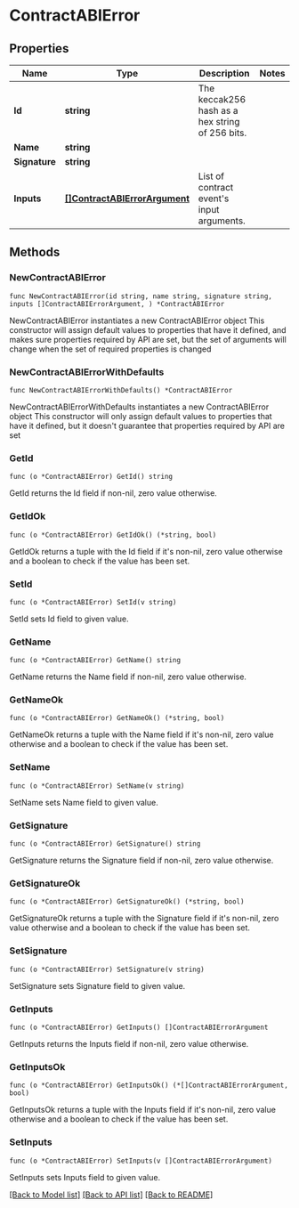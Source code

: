 # ContractABIError

## Properties

Name | Type | Description | Notes
------------ | ------------- | ------------- | -------------
**Id** | **string** | The keccak256 hash as a hex string of 256 bits. | 
**Name** | **string** |  | 
**Signature** | **string** |  | 
**Inputs** | [**[]ContractABIErrorArgument**](ContractABIErrorArgument.md) | List of contract event&#39;s input arguments. | 

## Methods

### NewContractABIError

`func NewContractABIError(id string, name string, signature string, inputs []ContractABIErrorArgument, ) *ContractABIError`

NewContractABIError instantiates a new ContractABIError object
This constructor will assign default values to properties that have it defined,
and makes sure properties required by API are set, but the set of arguments
will change when the set of required properties is changed

### NewContractABIErrorWithDefaults

`func NewContractABIErrorWithDefaults() *ContractABIError`

NewContractABIErrorWithDefaults instantiates a new ContractABIError object
This constructor will only assign default values to properties that have it defined,
but it doesn't guarantee that properties required by API are set

### GetId

`func (o *ContractABIError) GetId() string`

GetId returns the Id field if non-nil, zero value otherwise.

### GetIdOk

`func (o *ContractABIError) GetIdOk() (*string, bool)`

GetIdOk returns a tuple with the Id field if it's non-nil, zero value otherwise
and a boolean to check if the value has been set.

### SetId

`func (o *ContractABIError) SetId(v string)`

SetId sets Id field to given value.


### GetName

`func (o *ContractABIError) GetName() string`

GetName returns the Name field if non-nil, zero value otherwise.

### GetNameOk

`func (o *ContractABIError) GetNameOk() (*string, bool)`

GetNameOk returns a tuple with the Name field if it's non-nil, zero value otherwise
and a boolean to check if the value has been set.

### SetName

`func (o *ContractABIError) SetName(v string)`

SetName sets Name field to given value.


### GetSignature

`func (o *ContractABIError) GetSignature() string`

GetSignature returns the Signature field if non-nil, zero value otherwise.

### GetSignatureOk

`func (o *ContractABIError) GetSignatureOk() (*string, bool)`

GetSignatureOk returns a tuple with the Signature field if it's non-nil, zero value otherwise
and a boolean to check if the value has been set.

### SetSignature

`func (o *ContractABIError) SetSignature(v string)`

SetSignature sets Signature field to given value.


### GetInputs

`func (o *ContractABIError) GetInputs() []ContractABIErrorArgument`

GetInputs returns the Inputs field if non-nil, zero value otherwise.

### GetInputsOk

`func (o *ContractABIError) GetInputsOk() (*[]ContractABIErrorArgument, bool)`

GetInputsOk returns a tuple with the Inputs field if it's non-nil, zero value otherwise
and a boolean to check if the value has been set.

### SetInputs

`func (o *ContractABIError) SetInputs(v []ContractABIErrorArgument)`

SetInputs sets Inputs field to given value.



[[Back to Model list]](../README.md#documentation-for-models) [[Back to API list]](../README.md#documentation-for-api-endpoints) [[Back to README]](../README.md)


